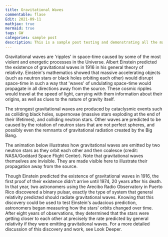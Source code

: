 ```yaml
---
title: Gravitational Waves
commentable: flase
Edit: 2021-09-11
mathjax: true
mermaid: true
tags: GW
categories: sample post
description: This is a sample post testing and demonstrating all the markdown syntaxes. In the description you can also use markdowns to do *A* **B** ***C*** and `D` and other stuff like a [link](https://xiufeilee.github.io).
---
```

Gravitational waves are 'ripples' in space-time caused by some of the most violent and energetic processes in the Universe. Albert Einstein predicted the existence of gravitational waves in 1916 in his general theory of relativity. Einstein's mathematics showed that massive accelerating objects (such as neutron stars or black holes orbiting each other) would disrupt space-time in such a way that 'waves' of undulating space-time would propagate in all directions away from the source. These cosmic ripples would travel at the speed of light, carrying with them information about their origins, as well as clues to the nature of gravity itself.

The strongest gravitational waves are produced by cataclysmic events such as colliding black holes, supernovae (massive stars exploding at the end of their lifetimes), and colliding neutron stars. Other waves are predicted to be caused by the rotation of neutron stars that are not perfect spheres, and possibly even the remnants of gravitational radiation created by the Big Bang.

The animation below illustrates how gravitational waves are emitted by two neutron stars as they orbit each other and then coalesce (credit: NASA/Goddard Space Flight Center). Note that gravitational waves themselves are invisible. They are made visible here to illustrate their propagation away from the source.

Though Einstein predicted the existence of gravitational waves in 1916, the first proof of their existence didn't arrive until 1974, 20 years after his death. In that year, two astronomers using the Arecibo Radio Observatory in Puerto Rico discovered a binary pulsar, exactly the type of system that general relativity predicted should radiate gravitational waves. Knowing that this discovery could be used to test Einstein's audacious prediction, astronomers began measuring how the stars' orbits changed over time. After eight years of observations, they determined that the stars were getting closer to each other at precisely the rate predicted by general relativity if they were emitting gravitational waves. For a more detailed discussion of this discovery and work, see Look Deeper.

